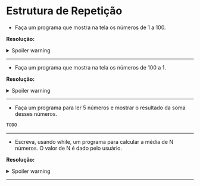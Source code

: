 # Estrutura de Repetição

- Faça um programa que mostra na tela os números de 1 a 100.

**Resolução:**

<details>
  <summary>Spoiler warning</summary>

```java
   public class EstruturaDeRepeticaoExercicio1 {
    
     public static void main(String[] args) {
        
        int contador = 1;
        while (contador <= 100){
            System.out.println(contador);
            contador++;
        }
     }
  }
```
                               
</details>

* * *

- Faça um programa que mostra na tela os números de 100 a 1.

**Resolução:**

<details>
  <summary>Spoiler warning</summary>

```java
 public class EstruturaDeRepeticaoExercicio2 {

    public static void main(String[] args) {

        int contador = 100;
        while (contador >= 1) {
            System.out.println(contador);
            contador--;
        }
    }
 }
```
   
</details>

* * *

- Faça um programa para ler 5 números e mostrar o resultado da soma desses números.

```java
TODO
```

* * *

- Escreva, usando while, um programa para calcular a média de N números. O valor de N é dado pelo usuário.


 **Resolução:**

<details>
<summary>Spoiler warning</summary>

```java


```

</details>

* * *

